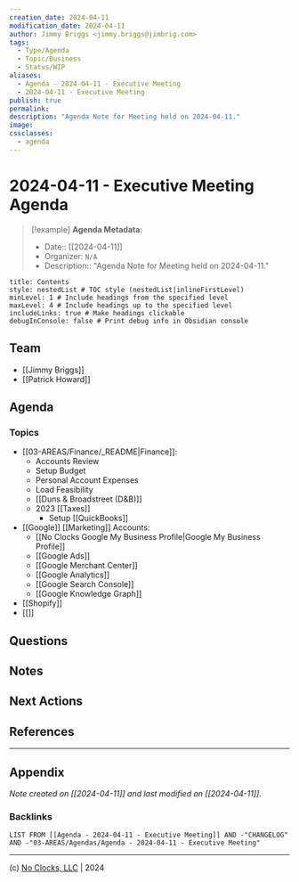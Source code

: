 ```yaml
---
creation_date: 2024-04-11
modification_date: 2024-04-11
author: Jimmy Briggs <jimmy.briggs@jimbrig.com>
tags:
  - Type/Agenda
  - Topic/Business
  - Status/WIP
aliases:
  - Agenda - 2024-04-11 - Executive Meeting
  - 2024-04-11 - Executive Meeting
publish: true
permalink:
description: "Agenda Note for Meeting held on 2024-04-11."
image:
cssclasses:
  - agenda
---
```


# 2024-04-11 - Executive Meeting Agenda 

> [!example] **Agenda Metadata**:
> - Date:: [[2024-04-11]]
> - Organizer: `N/A`
> - Description:: "Agenda Note for Meeting held on 2024-04-11."

```table-of-contents
title: Contents 
style: nestedList # TOC style (nestedList|inlineFirstLevel)
minLevel: 1 # Include headings from the specified level
maxLevel: 4 # Include headings up to the specified level
includeLinks: true # Make headings clickable
debugInConsole: false # Print debug info in Obsidian console
```

## Team

- [[Jimmy Briggs]]
- [[Patrick Howard]]

## Agenda

### Topics

- [[03-AREAS/Finance/_README|Finance]]:
	- Accounts Review
	- Setup Budget
	- Personal Account Expenses
	- Load Feasibility
	- [[Duns & Broadstreet (D&B)]]
	- 2023 [[Taxes]]
		- Setup [[QuickBooks]]
- [[Google]] [[Marketing]] Accounts:
	- [[No Clocks Google My Business Profile|Google My Business Profile]]
	- [[Google Ads]]
	- [[Google Merchant Center]]
	- [[Google Analytics]]
	- [[Google Search Console]]
	- [[Google Knowledge Graph]]
- [[Shopify]]
- [[]]

## Questions


## Notes


## Next Actions


## References

***

## Appendix

*Note created on [[2024-04-11]] and last modified on [[2024-04-11]].*

### Backlinks

```dataview
LIST FROM [[Agenda - 2024-04-11 - Executive Meeting]] AND -"CHANGELOG" AND -"03-AREAS/Agendas/Agenda - 2024-04-11 - Executive Meeting"
```

***

(c) [No Clocks, LLC](https://github.com/noclocks) | 2024